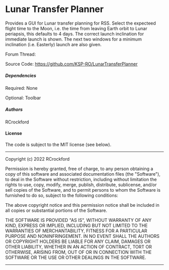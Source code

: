 Lunar Transfer Planner
========================================
Provides a GUI for Lunar transfer planning for RSS.
Select the expecteed flight time to the Moon, i.e. the time from leaving Earth orbit to Lunar periapsis, this defaults to 4 days.
The correct launch inclination for immediate launch is shown. The next two windows for a minimum inclination (i.e. Easterly) launch are also given.

Forum Thread: 

Source Code: https://github.com/KSP-RO/LunarTransferPlanner

##### Dependencies
Required: None

Optional: Toolbar

##### Authors
RCrockford

#### License
The code is subject to the MIT license (see below). 

-----------------------------------

Copyright (c) 2022 RCrockford

Permission is hereby granted, free of charge, to any person obtaining a copy
of this software and associated documentation files (the "Software"), to deal
in the Software without restriction, including without limitation the rights
to use, copy, modify, merge, publish, distribute, sublicense, and/or sell
copies of the Software, and to permit persons to whom the Software is
furnished to do so, subject to the following conditions:

The above copyright notice and this permission notice shall be included in
all copies or substantial portions of the Software.

THE SOFTWARE IS PROVIDED "AS IS", WITHOUT WARRANTY OF ANY KIND, EXPRESS OR
IMPLIED, INCLUDING BUT NOT LIMITED TO THE WARRANTIES OF MERCHANTABILITY,
FITNESS FOR A PARTICULAR PURPOSE AND NONINFRINGEMENT. IN NO EVENT SHALL THE
AUTHORS OR COPYRIGHT HOLDERS BE LIABLE FOR ANY CLAIM, DAMAGES OR OTHER
LIABILITY, WHETHER IN AN ACTION OF CONTRACT, TORT OR OTHERWISE, ARISING FROM,
OUT OF OR IN CONNECTION WITH THE SOFTWARE OR THE USE OR OTHER DEALINGS IN
THE SOFTWARE.

-----------------------------------
